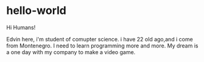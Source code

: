 # hello-world

Hi Humans!

Edvin here, i'm student of comupter science. i have 22 old ago,and i come from Montenegro. I need to learn programming more and more. My dream is a one day with my company to make a video game.  

